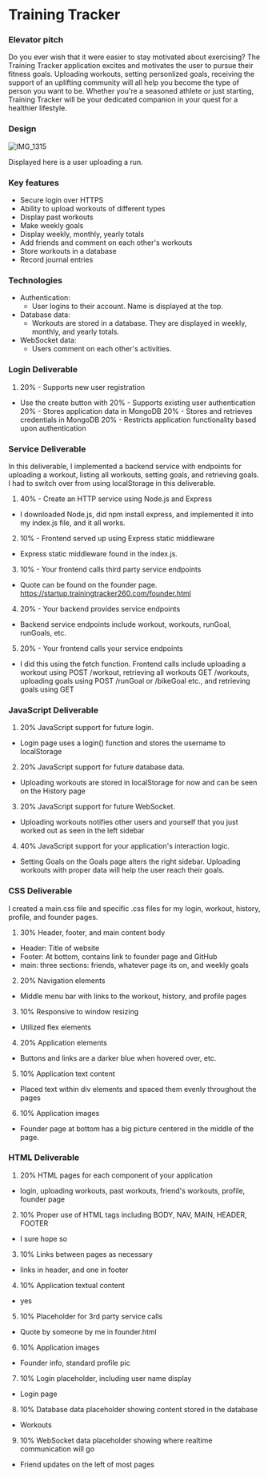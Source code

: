 # Training Tracker
### Elevator pitch
Do you ever wish that it were easier to stay motivated about exercising? The Training Tracker application excites and motivates the user to pursue their fitness goals. Uploading workouts, setting personlized goals, receiving the support of an uplifting community will all help you become the type of person you want to be. Whether you're a seasoned athlete or just starting, Training Tracker will be your dedicated companion in your quest for a healthier lifestyle.

### Design
![IMG_1315](https://github.com/zacherikson/training-tracker/assets/100091786/8c4b82c2-42cc-4834-80e2-cedd5f3a449a)

Displayed here is a user uploading a run.

### Key features
- Secure login over HTTPS
- Ability to upload workouts of different types
- Display past workouts
- Make weekly goals
- Display weekly, monthly, yearly totals
- Add friends and comment on each other's workouts
- Store workouts in a database
- Record journal entries

### Technologies
- Authentication:
  - User logins to their account. Name is displayed at the top.
- Database data:
  - Workouts are stored in a database. They are displayed in weekly, monthly, and yearly totals.
- WebSocket data:
  - Users comment on each other's activities.

### Login Deliverable
1. 20% - Supports new user registration
  - Use the create button with 
20% - Supports existing user authentication
20% - Stores application data in MongoDB
20% - Stores and retrieves credentials in MongoDB
20% - Restricts application functionality based upon authentication

### Service Deliverable
In this deliverable, I implemented a backend service with endpoints for uploading a workout, listing all workouts, setting goals, and retrieving goals. I had to switch over from using localStorage in this deliverable.

1. 40% - Create an HTTP service using Node.js and Express
  - I downloaded Node.js, did npm install express, and implemented it into my index.js file, and it all works.
2. 10% - Frontend served up using Express static middleware
  - Express static middleware found in the index.js.
3. 10% - Your frontend calls third party service endpoints
  - Quote can be found on the founder page. https://startup.trainingtracker260.com/founder.html
4. 20% - Your backend provides service endpoints
  - Backend service endpoints include workout, workouts, runGoal, runGoals, etc.
5. 20% - Your frontend calls your service endpoints
  - I did this using the fetch function. Frontend calls include uploading a workout using POST /workout, retrieving all workouts GET /workouts, uploading goals using POST /runGoal or /bikeGoal etc., and retrieving goals using GET

### JavaScript Deliverable
1. 20% JavaScript support for future login.
  - Login page uses a login() function and stores the username to localStorage
2. 20% JavaScript support for future database data.
  - Uploading workouts are stored in localStorage for now and can be seen on the History page
3. 20% JavaScript support for future WebSocket.
  - Uploading workouts notifies other users and yourself that you just worked out as seen in the left sidebar
4. 40% JavaScript support for your application's interaction logic.
  - Setting Goals on the Goals page alters the right sidebar. Uploading workouts with proper data will help the user reach their goals. 

### CSS Deliverable
I created a main.css file and specific .css files for my login, workout, history, profile, and founder pages. 

1. 30% Header, footer, and main content body
  - Header: Title of website
  - Footer: At bottom, contains link to founder page and GitHub
  - main: three sections: friends, whatever page its on, and weekly goals
2. 20% Navigation elements
  - Middle menu bar with links to the workout, history, and profile pages
3. 10% Responsive to window resizing
  - Utilized flex elements 
4. 20% Application elements
  - Buttons and links are a darker blue when hovered over, etc.
5. 10% Application text content
  - Placed text within div elements and spaced them evenly throughout the pages
6. 10% Application images
  - Founder page at bottom has a big picture centered in the middle of the page. 

### HTML Deliverable
1. 20% HTML pages for each component of your application 
- login, uploading workouts, past workouts, friend's workouts, profile, founder page
2. 10% Proper use of HTML tags including BODY, NAV, MAIN, HEADER, FOOTER
- I sure hope so
3. 10% Links between pages as necessary
- links in header, and one in footer
4. 10% Application textual content
- yes
5. 10% Placeholder for 3rd party service calls
- Quote by someone by me in founder.html
6. 10% Application images
- Founder info, standard profile pic
7. 10% Login placeholder, including user name display
- Login page
8. 10% Database data placeholder showing content stored in the database
- Workouts
9. 10% WebSocket data placeholder showing where realtime communication will go
- Friend updates on the left of most pages

